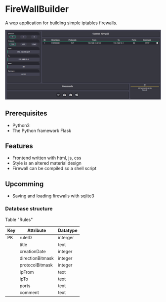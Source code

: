 # FireWallBuilder
A wep application for building simple iptables firewalls.

<img src="doc/mainview.png">

## Prerequisites
* Python3
* The Python framework Flask
## Features
* Frontend written with html, js, css
* Style is an altered material design
* Firewall can be compiled so a shell script
## Upcomming
* Saving and loading firewalls with sqlite3

### Database structure

Table "Rules"

| Key | Attribute | Datatype |
| --- | --- | ---|
| PK | ruleID | interger |
| | title | text |
| | creationDate | integer |
| | directionBitmask | integer |
| | protocolBitmask | integer |
| | ipFrom | text | 
| | ipTo | text |
| | ports | text |
| | comment | text |
